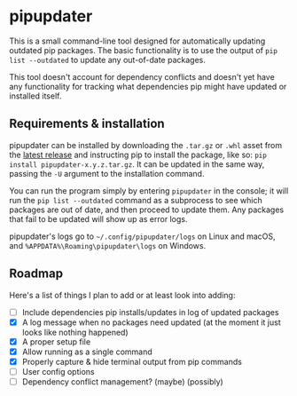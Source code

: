 # pipupdater

This is a small command-line tool designed for automatically updating outdated pip packages. The basic functionality is to use the output of `pip list --outdated` to update any out-of-date packages.

This tool doesn't account for dependency conflicts and doesn't yet have any functionality for tracking what dependencies pip might have updated or installed itself.

## Requirements & installation

pipupdater can be installed by downloading the `.tar.gz` or `.whl` asset from the [latest release](https://github.com/MurdoMaclachlan/pipupdater/releases) and instructing pip to install the package, like so: `pip install pipupdater-x.y.z.tar.gz`. It can be updated in the same way, passing the `-U` argument to the installation command.

You can run the program simply by entering `pipupdater` in the console; it will run the `pip list --outdated` command as a subprocess to see which packages are out of date, and then proceed to update them. Any packages that fail to be updated will show up as error logs.

pipupdater's logs go to `~/.config/pipupdater/logs` on Linux and macOS, and `%APPDATA%\Roaming\pipupdater\logs` on Windows.

## Roadmap

Here's a list of things I plan to add or at least look into adding:

- [ ] Include dependencies pip installs/updates in log of updated packages
- [x] A log message when no packages need updated (at the moment it just looks like nothing happened)
- [x] A proper setup file
- [x] Allow running as a single command
- [x] Properly capture & hide terminal output from pip commands
- [ ] User config options
- [ ] Dependency conflict management? (maybe) (possibly)
